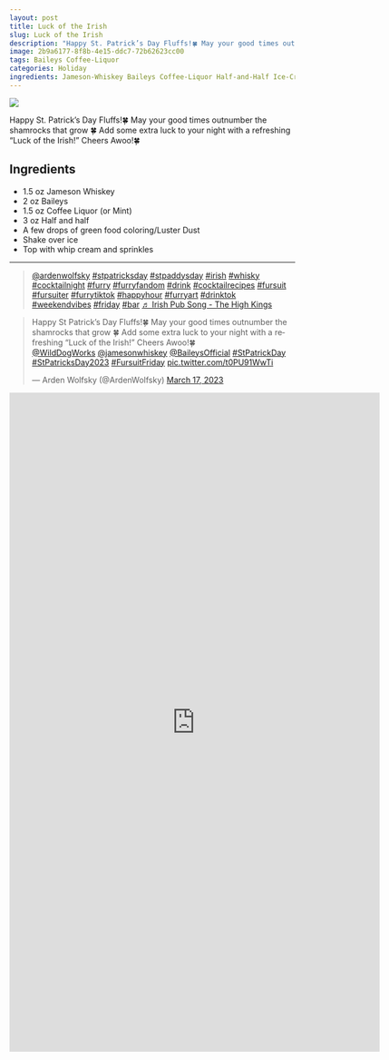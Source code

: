 ```yaml
---
layout: post
title: Luck of the Irish
slug: Luck of the Irish
description: "Happy St. Patrick’s Day Fluffs!🍀 May your good times outnumber the shamrocks that grow 🍀 Add some extra luck to your night with a refreshing “Luck of the Irish!” Cheers Awoo!🍀"
image: 2b9a6177-8f8b-4e15-ddc7-72b62623cc00
tags: Baileys Coffee-Liquor
categories: Holiday
ingredients: Jameson-Whiskey Baileys Coffee-Liquor Half-and-Half Ice-Cream
---
```

<div class="drink-image-post"><img src="{{ site.cdn }}{{ page.image }}/public"></div>

Happy St. Patrick’s Day Fluffs!🍀 May your good times outnumber the shamrocks that grow 🍀 Add some extra luck to your night with a refreshing “Luck of the Irish!” Cheers Awoo!🍀

## Ingredients
* 1.5 oz Jameson Whiskey
* 2 oz Baileys
* 1.5 oz Coffee Liquor (or Mint)
* 3 oz Half and half
* A few drops of green food coloring/Luster Dust
* Shake over ice
* Top with whip cream and sprinkles

<hr>

<div class="drink-media">
<blockquote class="tiktok-embed" cite="https://www.tiktok.com/@ardenwolfsky/video/7211542905054448939" data-video-id="7211542905054448939" style="max-width: 605px;min-width: 325px;"> <section> <a target="_blank" title="@ardenwolfsky" href="https://www.tiktok.com/@ardenwolfsky?refer=embed" rel="noopener">@ardenwolfsky</a> <a title="stpatricksday" target="_blank" href="https://www.tiktok.com/tag/stpatricksday?refer=embed" rel="noopener">#stpatricksday</a> <a title="stpaddysday" target="_blank" href="https://www.tiktok.com/tag/stpaddysday?refer=embed" rel="noopener">#stpaddysday</a> <a title="irish" target="_blank" href="https://www.tiktok.com/tag/irish?refer=embed" rel="noopener">#irish</a> <a title="whisky" target="_blank" href="https://www.tiktok.com/tag/whisky?refer=embed" rel="noopener">#whisky</a> <a title="cocktailnight" target="_blank" href="https://www.tiktok.com/tag/cocktailnight?refer=embed" rel="noopener">#cocktailnight</a> <a title="furry" target="_blank" href="https://www.tiktok.com/tag/furry?refer=embed" rel="noopener">#furry</a> <a title="furryfandom" target="_blank" href="https://www.tiktok.com/tag/furryfandom?refer=embed" rel="noopener">#furryfandom</a> <a title="drink" target="_blank" href="https://www.tiktok.com/tag/drink?refer=embed" rel="noopener">#drink</a> <a title="cocktailrecipes" target="_blank" href="https://www.tiktok.com/tag/cocktailrecipes?refer=embed" rel="noopener">#cocktailrecipes</a> <a title="fursuit" target="_blank" href="https://www.tiktok.com/tag/fursuit?refer=embed" rel="noopener">#fursuit</a> <a title="fursuiter" target="_blank" href="https://www.tiktok.com/tag/fursuiter?refer=embed" rel="noopener">#fursuiter</a> <a title="furrytiktok" target="_blank" href="https://www.tiktok.com/tag/furrytiktok?refer=embed" rel="noopener">#furrytiktok</a> <a title="happyhour" target="_blank" href="https://www.tiktok.com/tag/happyhour?refer=embed" rel="noopener">#happyhour</a> <a title="furryart" target="_blank" href="https://www.tiktok.com/tag/furryart?refer=embed" rel="noopener">#furryart</a> <a title="drinktok" target="_blank" href="https://www.tiktok.com/tag/drinktok?refer=embed" rel="noopener">#drinktok</a> <a title="weekendvibes" target="_blank" href="https://www.tiktok.com/tag/weekendvibes?refer=embed" rel="noopener">#weekendvibes</a> <a title="friday" target="_blank" href="https://www.tiktok.com/tag/friday?refer=embed" rel="noopener">#friday</a> <a title="bar" target="_blank" href="https://www.tiktok.com/tag/bar?refer=embed" rel="noopener">#bar</a> <a target="_blank" title="♬ Irish Pub Song - The High Kings" href="https://www.tiktok.com/music/Irish-Pub-Song-6716185746996201473?refer=embed" rel="noopener">♬ Irish Pub Song - The High Kings</a> </section> </blockquote> <script async="" src="https://www.tiktok.com/embed.js"></script>

<blockquote class="twitter-tweet tw-align-center"><p lang="en" dir="ltr">Happy St Patrick’s Day Fluffs!🍀 May your good times outnumber the shamrocks that grow 🍀 Add some extra luck to your night with a refreshing “Luck of the Irish!” Cheers Awoo!🍀<br> <a href="https://twitter.com/WildDogWorks?ref_src=twsrc%5Etfw">@WildDogWorks</a> <a href="https://twitter.com/jamesonwhiskey?ref_src=twsrc%5Etfw">@jamesonwhiskey</a> <a href="https://twitter.com/BaileysOfficial?ref_src=twsrc%5Etfw">@BaileysOfficial</a> <a href="https://twitter.com/hashtag/StPatrickDay?src=hash&amp;ref_src=twsrc%5Etfw">#StPatrickDay</a> <a href="https://twitter.com/hashtag/StPatricksDay2023?src=hash&amp;ref_src=twsrc%5Etfw">#StPatricksDay2023</a> <a href="https://twitter.com/hashtag/FursuitFriday?src=hash&amp;ref_src=twsrc%5Etfw">#FursuitFriday</a> <a href="https://t.co/t0PU91WwTi">pic.twitter.com/t0PU91WwTi</a></p>— Arden Wolfsky (@ArdenWolfsky) <a href="https://twitter.com/ArdenWolfsky/status/1636760349985652737?ref_src=twsrc%5Etfw">March 17, 2023</a></blockquote> <script async="" src="https://platform.twitter.com/widgets.js" charset="utf-8"></script>

<div class="youtube-iframe"><iframe width="653" height="1161" src="https://www.youtube.com/embed/_AUnq6_fKRo" title="Luck of the Irish #stpatricksday #furries #cocktail #shorts #recipe" frameborder="0" allow="accelerometer; autoplay; clipboard-write; encrypted-media; gyroscope; picture-in-picture; web-share" allowfullscreen=""></iframe></div>
</div>
